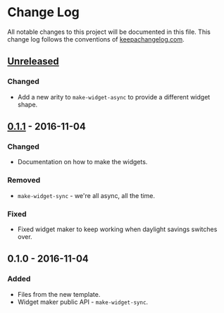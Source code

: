 # Change Log
All notable changes to this project will be documented in this file. This change log follows the conventions of [keepachangelog.com](http://keepachangelog.com/).

## [Unreleased]
### Changed
- Add a new arity to `make-widget-async` to provide a different widget shape.

## [0.1.1] - 2016-11-04
### Changed
- Documentation on how to make the widgets.

### Removed
- `make-widget-sync` - we're all async, all the time.

### Fixed
- Fixed widget maker to keep working when daylight savings switches over.

## 0.1.0 - 2016-11-04
### Added
- Files from the new template.
- Widget maker public API - `make-widget-sync`.

[Unreleased]: https://github.com/your-name/ledger/compare/0.1.1...HEAD
[0.1.1]: https://github.com/your-name/ledger/compare/0.1.0...0.1.1
